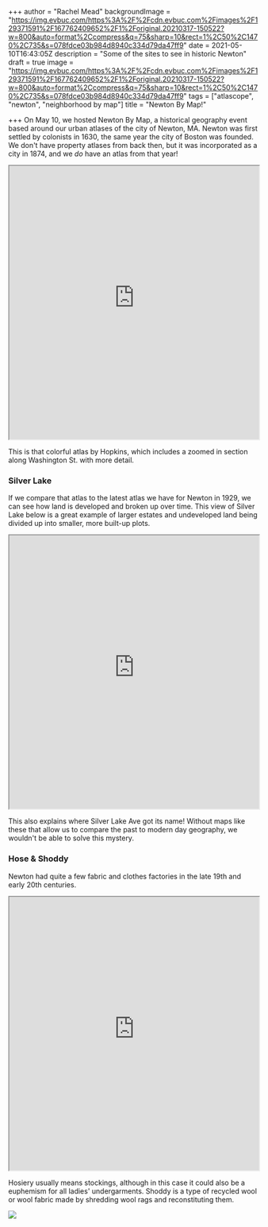 +++
author = "Rachel Mead"
backgroundImage = "https://img.evbuc.com/https%3A%2F%2Fcdn.evbuc.com%2Fimages%2F129371591%2F167762409652%2F1%2Foriginal.20210317-150522?w=800&auto=format%2Ccompress&q=75&sharp=10&rect=1%2C50%2C1470%2C735&s=078fdce03b984d8940c334d79da47ff9"
date = 2021-05-10T16:43:05Z
description = "Some of the sites to see in historic Newton"
draft = true
image = "https://img.evbuc.com/https%3A%2F%2Fcdn.evbuc.com%2Fimages%2F129371591%2F167762409652%2F1%2Foriginal.20210317-150522?w=800&auto=format%2Ccompress&q=75&sharp=10&rect=1%2C50%2C1470%2C735&s=078fdce03b984d8940c334d79da47ff9"
tags = ["atlascope", "newton", "neighborhood by map"]
title = "Newton By Map!"

+++
On May 10, we hosted Newton By Map, a historical geography event based around our urban atlases of the city of Newton, MA. Newton was first settled by colonists in 1630, the same year the city of Boston was founded. We don't have property atlases from back then, but it was incorporated as a city in 1874, and we _do_ have an atlas from that year!

<iframe width="100%" height="550" src="https://atlascope.leventhalmap.org/#view:embed$base:39999059015832b$overlay:39999059015832a$zoom:15.87$center:-7925082.235453294,5214330.75325575$mode:glass$pos:228"></iframe>

This is that colorful atlas by Hopkins, which includes a zoomed in section along Washington St. with more detail.

### Silver Lake

If we compare that atlas to the latest atlas we have for Newton in 1929, we can see how land is developed and broken up over time. This view of Silver Lake below is a great example of larger estates and undeveloped land being divided up into smaller, more built-up plots.

<iframe width="100%" height="550" src="https://atlascope.leventhalmap.org/#view:embed$base:39999059015808$overlay:39999059015832b$zoom:17.45$center:-7926546.537367387,5215117.366282928$mode:swipe-x$pos:0.5019633507853403"></iframe>

This also explains where Silver Lake Ave got its name! Without maps like these that allow us to compare the past to modern day geography, we wouldn't be able to solve this mystery.

### Hose & Shoddy

Newton had quite a few fabric and clothes factories in the late 19th and early 20th centuries.

<iframe width="100%" height="550" src="https://atlascope.leventhalmap.org/#view:embed$base:000$overlay:39999059015840a$zoom:18.06$center:-7931991.863815056,5209811.0308461245$mode:glass$pos:601"></iframe>

Hosiery usually means stockings, although in this case it could also be a euphemism for all ladies' undergarments. Shoddy is a type of recycled wool or wool fabric made by shredding wool rags and reconstituting them.

![](/uploads/2021-05-10/14572707649_7a71d3b453_k.jpg)